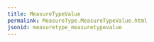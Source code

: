 ```yaml
---
title: MeasureTypeValue
permalink: MeasureType.MeasureTypeValue.html
jsonid: measuretype_measuretypevalue
---
```

